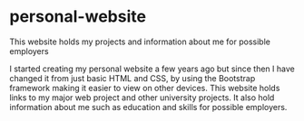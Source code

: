 # personal-website
This website holds my projects and information about me for possible employers

I started creating my personal website a few years ago but since then I have changed it from just basic HTML and CSS, by using the Bootstrap framework making it easier to view on other devices.
This website holds links to my major web project and other university projects. It also hold information about me such as education and skills for possible employers.
